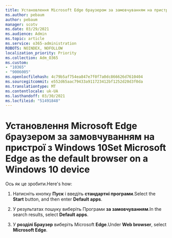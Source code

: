 ```yaml
---
title: Установлення Microsoft Edge браузером за замовчуванням на пристрої з Windows 10
ms.author: pebaum
author: pebaum
manager: scotv
ms.date: 03/29/2021
ms.audience: Admin
ms.topic: article
ms.service: o365-administration
ROBOTS: NOINDEX, NOFOLLOW
localization_priority: Priority
ms.collection: Adm_O365
ms.custom:
- "10365"
- "9006005"
ms.openlocfilehash: 4c79b5af754ea847e7f0f7a0dc866626d7610404
ms.sourcegitcommit: e552d65aac79433a911723412bf1252d20d3f0da
ms.translationtype: MT
ms.contentlocale: uk-UA
ms.lasthandoff: 03/30/2021
ms.locfileid: "51491848"
---
```

# <a name="set-microsoft-edge-as-the-default-browser-on-a-windows-10-device"></a><span data-ttu-id="d5a8c-102">Установлення Microsoft Edge браузером за замовчуванням на пристрої з Windows 10</span><span class="sxs-lookup"><span data-stu-id="d5a8c-102">Set Microsoft Edge as the default browser on a Windows 10 device</span></span>

<span data-ttu-id="d5a8c-103">Ось як це зробити.</span><span class="sxs-lookup"><span data-stu-id="d5a8c-103">Here's how:</span></span>

1. <span data-ttu-id="d5a8c-104">Натисніть кнопку **Пуск** і введіть **стандартні програми**.</span><span class="sxs-lookup"><span data-stu-id="d5a8c-104">Select the **Start** button, and then enter **Default apps**.</span></span>

1. <span data-ttu-id="d5a8c-105">У результатах пошуку виберіть Програми **за замовчуванням**.</span><span class="sxs-lookup"><span data-stu-id="d5a8c-105">In the search results, select **Default apps**.</span></span>

1. <span data-ttu-id="d5a8c-106">У **розділі Браузер** виберіть Microsoft **Edge**.</span><span class="sxs-lookup"><span data-stu-id="d5a8c-106">Under **Web browser**, select **Microsoft Edge**.</span></span>
